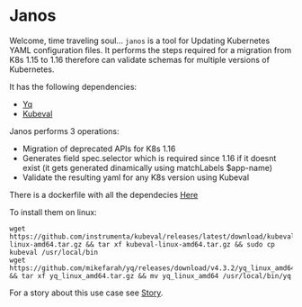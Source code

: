 # Janos

Welcome, time traveling soul… `janos` is a tool for Updating Kubernetes YAML configuration files.
It performs the steps required for a migration from K8s 1.15 to 1.16 
therefore can validate schemas for multiple versions of Kubernetes.

It has the following dependencies:
* [Yq](https://github.com/mikefarah/yq)
* [Kubeval](https://github.com/instrumenta/kubeval)


Janos performs 3 operations:
* Migration of deprecated APIs for K8s 1.16
* Generates field spec.selector which is required since 1.16  if it doesnt exist (it gets generated dinamically using matchLabels $app-name)
* Validate the resulting yaml for any K8s version using Kubeval

There is a dockerfile with all the dependecies [Here](https://hub.docker.com/r/pgold30/janos-k8s)

To install them on linux:
```
wget https://github.com/instrumenta/kubeval/releases/latest/download/kubeval-linux-amd64.tar.gz && tar xf kubeval-linux-amd64.tar.gz && sudo cp kubeval /usr/local/bin
wget https://github.com/mikefarah/yq/releases/download/v4.3.2/yq_linux_amd64.tar.gz && tar xf yq_linux_amd64.tar.gz && mv yq_linux_amd64 /usr/local/bin/yq
```

For a story about this use case see [Story](https://medium.com/p/e2fd00cd8a2f/).
